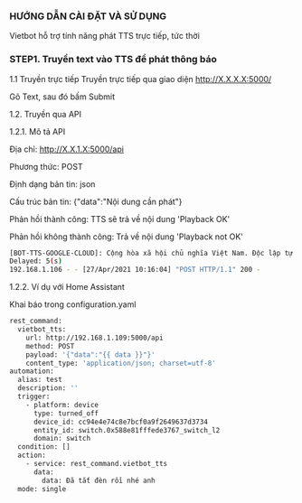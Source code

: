 ### HƯỚNG DẪN CÀI ĐẶT VÀ SỬ DỤNG
Vietbot hỗ trợ tính năng phát TTS trực tiếp, tức thời

### STEP1. Truyền text vào TTS để phát thông báo

1.1 Truyền trực tiếp
Truyền trực tiếp qua giao diện
 http://X.X.X.X:5000/
 
 Gõ Text, sau đó bấm Submit

1.2. Truyền qua API

1.2.1. Mô tả API

Địa chỉ: http://X.X.1.X:5000/api

Phương thức: POST

Định dạng bản tin: json

Cấu trúc bản tin: {"data":"Nội dung cần phát"} 

Phản hồi thành công: TTS sẽ trả về nội dung 'Playback OK'

Phản hồi không thành công: Trả về nội dung 'Playback not OK'

```sh
[BOT-TTS-GOOGLE-CLOUD]: Cộng hòa xã hội chủ nghĩa Việt Nam. Độc lập tự do hạnh phúc
Delayed: 5(s)
192.168.1.106 - - [27/Apr/2021 10:16:04] "POST HTTP/1.1" 200 -
```
1.2.2. Ví dụ với Home Assistant

Khai báo trong configuration.yaml
```sh
rest_command:
  vietbot_tts:
    url: http://192.168.1.109:5000/api
    method: POST
    payload: '{"data":"{{ data }}"}'
    content_type: 'application/json; charset=utf-8'
automation:
  alias: test
  description: ''
  trigger:
    - platform: device
      type: turned_off
      device_id: cc94e4e74c8e7bcf0a9f2649637d3734
      entity_id: switch.0x588e81fffede3767_switch_l2
      domain: switch
  condition: []
  action:
    - service: rest_command.vietbot_tts
      data:
        data: Đã tắt đèn rồi nhé anh 
  mode: single
```

